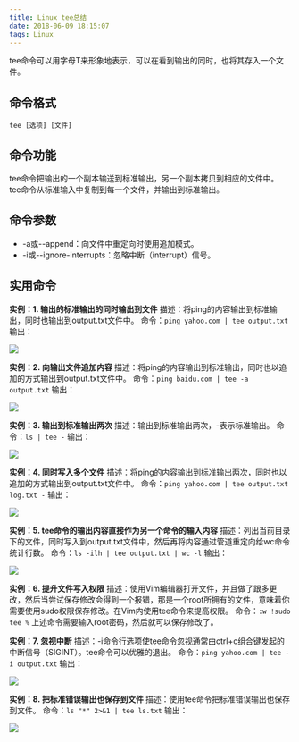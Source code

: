 ```yaml
---
title: Linux tee总结
date: 2018-06-09 18:15:07
tags: Linux
---
```


tee命令可以用字母T来形象地表示，可以在看到输出的同时，也将其存入一个文件。

<!-- more -->
## 命令格式

`tee [选项] [文件]`

## 命令功能

tee命令把输出的一个副本输送到标准输出，另一个副本拷贝到相应的文件中。
tee命令从标准输入中复制到每一个文件，并输出到标准输出。

## 命令参数

- -a或--append：向文件中重定向时使用追加模式。
- -i或--ignore-interrupts：忽略中断（interrupt）信号。

## 实用命令

**实例：1. 输出的标准输出的同时输出到文件**
描述：将ping的内容输出到标准输出，同时也输出到output.txt文件中。
命令：`ping yahoo.com | tee output.txt`
输出：

![](http://p9xqnn501.bkt.clouddn.com/tee/tee.png)

**实例：2. 向输出文件追加内容**
描述：将ping的内容输出到标准输出，同时也以追加的方式输出到output.txt文件中。
命令：`ping baidu.com | tee -a output.txt`
输出：

![](http://p9xqnn501.bkt.clouddn.com/tee/tee-a.png)


**实例：3. 输出到标准输出两次**
描述：输出到标准输出两次，-表示标准输出。
命令：`ls | tee -`
输出：

![](http://p9xqnn501.bkt.clouddn.com/tee/tee--.png)

**实例：4. 同时写入多个文件**
描述：将ping的内容输出到标准输出两次，同时也以追加的方式输出到output.txt文件中。
命令：`ping yahoo.com | tee output.txt log.txt -`
输出：

![](http://p9xqnn501.bkt.clouddn.com/tee/tee-multiple--.png)

**实例：5. tee命令的输出内容直接作为另一个命令的输入内容**
描述：列出当前目录下的文件，同时写入到output.txt文件中，然后再将内容通过管道重定向给wc命令统计行数。
命令：`ls -ilh | tee output.txt | wc -l`
输出：

![](http://p9xqnn501.bkt.clouddn.com/tee/tee-other.png)

**实例：6. 提升文件写入权限**
描述：使用Vim编辑器打开文件，并且做了跟多更改，然后当尝试保存修改会得到一个报错，那是一个root所拥有的文件，意味着你需要使用sudo权限保存修改。在Vim内使用tee命令来提高权限。
命令：`:w !sudo tee %`
上述命令需要输入root密码，然后就可以保存修改了。

**实例：7. 忽视中断**
描述：-i命令行选项使tee命令忽视通常由ctrl+c组合键发起的中断信号（SIGINT）。tee命令可以优雅的退出。
命令：`ping yahoo.com | tee -i output.txt`
输出：

![](http://p9xqnn501.bkt.clouddn.com/tee/tee-i.png)

**实例：8. 把标准错误输出也保存到文件**
描述：使用tee命令把标准错误输出也保存到文件。
命令：`ls "*" 2>&1 | tee ls.txt`
输出：

![](http://p9xqnn501.bkt.clouddn.com/tee/tee-error.png)
